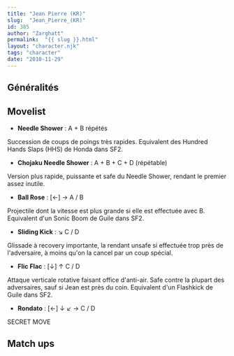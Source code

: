 ```yaml
---
title: "Jean Pierre (KR)"
slug:  "Jean_Pierre_(KR)"
id: 385
author: "Zarghatt"
permalink:  "{{ slug }}.html"
layout: "character.njk"
tags: "character"
date: "2010-11-29"
---
```


## Généralités

## Movelist

- **Needle Shower** : A + B répétés

Succession de coups de poings très rapides. Equivalent des Hundred Hands
Slaps (HHS) de Honda dans SF2.

- **Chojaku Needle Shower** : A + B + C + D (répétable)

Version plus rapide, puissante et safe du Needle Shower, rendant le
premier assez inutile.

- **Ball Rose** : \[←\] → A / B

Projectile dont la vitesse est plus grande si elle est effectuée avec B.
Equivalent d'un Sonic Boom de Guile dans SF2.

- **Sliding Kick** : ↘ C / D

Glissade à recovery importante, la rendant unsafe si effectuée trop près
de l'adversaire, à moins qu'on la cancel par un coup spécial.

- **Flic Flac** : \[↓\] ↑ C / D

Attaque verticale rotative faisant office d'anti-air. Safe contre la
plupart des adversaires, sauf si Jean est près du coin. Equivalent d'un
Flashkick de Guile dans SF2.

- **Rondato** : \[←\] ↓ ↙ → C / D

SECRET MOVE

## Match ups
